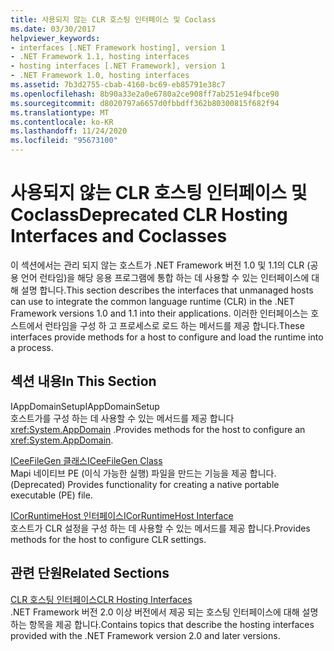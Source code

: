 ```yaml
---
title: 사용되지 않는 CLR 호스팅 인터페이스 및 Coclass
ms.date: 03/30/2017
helpviewer_keywords:
- interfaces [.NET Framework hosting], version 1
- .NET Framework 1.1, hosting interfaces
- hosting interfaces [.NET Framework], version 1
- .NET Framework 1.0, hosting interfaces
ms.assetid: 7b3d2755-cbab-4160-bc69-eb85791e38c7
ms.openlocfilehash: 8b90a33e2a0e6780a2ce908ff7ab251e94fbce90
ms.sourcegitcommit: d8020797a6657d0fbbdff362b80300815f682f94
ms.translationtype: MT
ms.contentlocale: ko-KR
ms.lasthandoff: 11/24/2020
ms.locfileid: "95673100"
---
```

# <a name="deprecated-clr-hosting-interfaces-and-coclasses"></a><span data-ttu-id="e6180-102">사용되지 않는 CLR 호스팅 인터페이스 및 Coclass</span><span class="sxs-lookup"><span data-stu-id="e6180-102">Deprecated CLR Hosting Interfaces and Coclasses</span></span>

<span data-ttu-id="e6180-103">이 섹션에서는 관리 되지 않는 호스트가 .NET Framework 버전 1.0 및 1.1의 CLR (공용 언어 런타임)을 해당 응용 프로그램에 통합 하는 데 사용할 수 있는 인터페이스에 대해 설명 합니다.</span><span class="sxs-lookup"><span data-stu-id="e6180-103">This section describes the interfaces that unmanaged hosts can use to integrate the common language runtime (CLR) in the .NET Framework versions 1.0 and 1.1 into their applications.</span></span> <span data-ttu-id="e6180-104">이러한 인터페이스는 호스트에서 런타임을 구성 하 고 프로세스로 로드 하는 메서드를 제공 합니다.</span><span class="sxs-lookup"><span data-stu-id="e6180-104">These interfaces provide methods for a host to configure and load the runtime into a process.</span></span>  
  
## <a name="in-this-section"></a><span data-ttu-id="e6180-105">섹션 내용</span><span class="sxs-lookup"><span data-stu-id="e6180-105">In This Section</span></span>  

 <span data-ttu-id="e6180-106">IAppDomainSetup</span><span class="sxs-lookup"><span data-stu-id="e6180-106">IAppDomainSetup</span></span>  
 <span data-ttu-id="e6180-107">호스트가를 구성 하는 데 사용할 수 있는 메서드를 제공 합니다 <xref:System.AppDomain> .</span><span class="sxs-lookup"><span data-stu-id="e6180-107">Provides methods for the host to configure an <xref:System.AppDomain>.</span></span>  
  
 [<span data-ttu-id="e6180-108">ICeeFileGen 클래스</span><span class="sxs-lookup"><span data-stu-id="e6180-108">ICeeFileGen Class</span></span>](iceefilegen-class.md)  
 <span data-ttu-id="e6180-109">Mapi 네이티브 PE (이식 가능한 실행) 파일을 만드는 기능을 제공 합니다.</span><span class="sxs-lookup"><span data-stu-id="e6180-109">(Deprecated) Provides functionality for creating a native portable executable (PE) file.</span></span>  
  
 [<span data-ttu-id="e6180-110">ICorRuntimeHost 인터페이스</span><span class="sxs-lookup"><span data-stu-id="e6180-110">ICorRuntimeHost Interface</span></span>](icorruntimehost-interface.md)  
 <span data-ttu-id="e6180-111">호스트가 CLR 설정을 구성 하는 데 사용할 수 있는 메서드를 제공 합니다.</span><span class="sxs-lookup"><span data-stu-id="e6180-111">Provides methods for the host to configure CLR settings.</span></span>  
  
## <a name="related-sections"></a><span data-ttu-id="e6180-112">관련 단원</span><span class="sxs-lookup"><span data-stu-id="e6180-112">Related Sections</span></span>  

 [<span data-ttu-id="e6180-113">CLR 호스팅 인터페이스</span><span class="sxs-lookup"><span data-stu-id="e6180-113">CLR Hosting Interfaces</span></span>](clr-hosting-interfaces.md)  
 <span data-ttu-id="e6180-114">.NET Framework 버전 2.0 이상 버전에서 제공 되는 호스팅 인터페이스에 대해 설명 하는 항목을 제공 합니다.</span><span class="sxs-lookup"><span data-stu-id="e6180-114">Contains topics that describe the hosting interfaces provided with the .NET Framework version 2.0 and later versions.</span></span>
